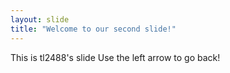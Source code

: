 ```yaml
---
layout: slide
title: "Welcome to our second slide!"
---
```

This is tl2488's slide
Use the left arrow to go back!